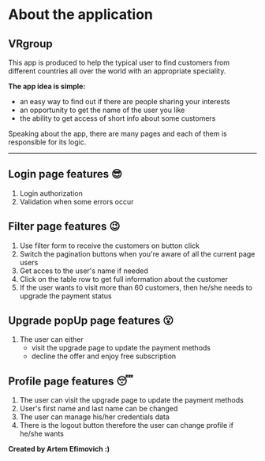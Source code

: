 # About the application
## VRgroup
This app is produced to help the typical user to find customers from different countries all over the world with an appropriate speciality.

**The app idea is simple:**

+ an easy way to find out if there are people sharing your interests
+ an opportunity to get the name of the user you like
+ the ability to get access of short info about some customers

Speaking about the app, there are many pages and each of them is responsible for its logic. 
___
## Login page features :sunglasses:
 
1. Login authorization
2. Validation when some errors occur

## Filter page features :wink:

1. Use filter form to receive the customers on button click
2. Switch the pagination buttons when you're aware of all the current page users
3. Get acces to the user's name if needed
4. Click on the table row to get full information about the customer
5. If the user wants to visit more than 60 customers, then he/she needs to upgrade the payment status 

## Upgrade popUp page features :open_mouth:

1. The user can either
    + visit the upgrade page to update the payment methods
    + decline the offer and enjoy free subscription   
    
## Profile page features :sleeping:

1. The user can visit the upgrade page to update the payment methods
2. User's first name and last name can be changed
3. The user can manage his/her credentials data 
4. There is the logout button therefore the user can change profile if he/she wants

**Created by Artem Efimovich :)**